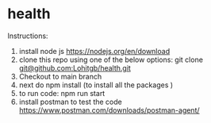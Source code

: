 # health

Instructions:
1. install node js
  https://nodejs.org/en/download
2. clone this repo using one of the below options: git clone [git@github.com:Lohitgb/health.git](https://github.com/Lohitgb/health/tree/main)
3. Checkout to main branch
4. next do npm install (to install all the packages )
5. to run code: npm run start
6. install postman to test the code
  https://www.postman.com/downloads/postman-agent/


